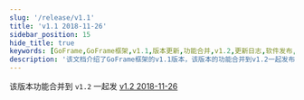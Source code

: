 ```yaml
---
slug: '/release/v1.1'
title: 'v1.1 2018-11-26'
sidebar_position: 15
hide_title: true
keywords: [GoFrame,GoFrame框架,v1.1,版本更新,功能合并,v1.2,更新日志,软件发布,技术文档,开发框架]
description: '该文档介绍了GoFrame框架的v1.1版本，该版本的功能合并到v1.2一起发布。通过这个更新日志，用户可以了解版本的改进和功能调整细节。'
---
```


该版本功能合并到 `v1.2` 一起发 [v1.2 2018-11-26](./v1.2%202018-11-26.md)